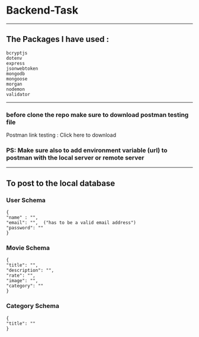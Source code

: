 # Backend-Task

---

## The Packages I have used :

    bcryptjs
    dotenv
    express
    jsonwebtoken
    mongodb
    mongoose
    morgan
    nodemon
    validator

---

### before clone the repo make sure to download postman testing file

Postman link testing : Click here to download

### PS: Make sure also to add environment variable (url) to postman with the local server or remote server

---

## To post to the local database

### User Schema

    {
    "name" : "",
    "email": "",  ("has to be a valid email address")
    "password": ""
    }

### Movie Schema

    {
    "title": "",
    "description": "",
    "rate": "",
    "image": "",
    "category": ""
    }

### Category Schema

    {
    "title": ""
    }
